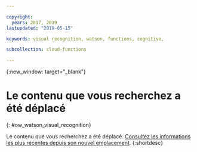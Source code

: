 ```yaml
---

copyright:
  years: 2017, 2019
lastupdated: "2019-05-15"

keywords: visual recognition, watson, functions, cognitive,

subcollection: cloud-functions

---
```


{:new_window: target="_blank"}
# Le contenu que vous recherchez a été déplacé
{: #ow_watson_visual_recognition}

Le contenu que vous recherchez a été déplacé. [Consultez les informations les plus récentes depuis son nouvel emplacement](/docs/openwhisk?topic=cloud-functions-pkg_visual_recognition).
{:shortdesc}
